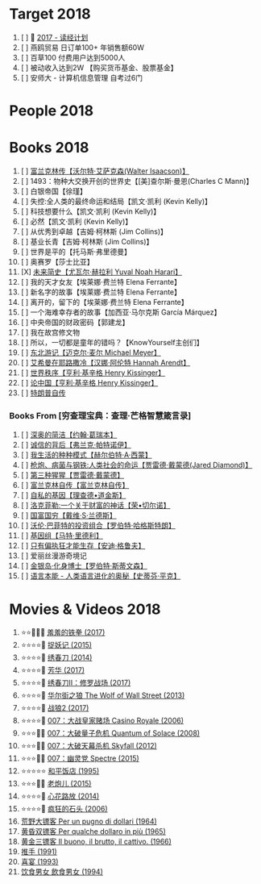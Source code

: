# Target 2018

1. [ ] :notebook: [2017 - 读经计划](./2017/bible.md)
1. [ ] 燕鸥贸易 日订单100+ 年销售额60W
1. [ ] 百草100 付费用户达到5000人
1. [ ] 被动收入达到2W 【购买货币基金、股票基金】
1. [ ] 安师大 - 计算机信息管理 自考过6门

# People 2018

# Books 2018

1. [ ] [富兰克林传【沃尔特·艾萨克森(Walter Isaacson)】](https://book.douban.com/subject/26371154/)
1. [ ] 1493：物种大交换开创的世界史【[美]查尔斯·曼恩(Charles C Mann)】
1. [ ] 白银帝国【徐瑾】
1. [ ] 失控:全人类的最终命运和结局【凯文·凯利 (Kevin Kelly)】
1. [ ] 科技想要什么【凯文·凯利 (Kevin Kelly)】
1. [ ] 必然【凯文·凯利 (Kevin Kelly)】
1. [ ] 从优秀到卓越【吉姆·柯林斯 (Jim Collins)】
1. [ ] 基业长青【吉姆·柯林斯 (Jim Collins)】
1. [ ] 世界是平的【托马斯·弗里德曼】
1. [ ] 奥赛罗【莎士比亚】
1. [X] [未来简史【尤瓦尔·赫拉利 Yuval Noah Harari】](https://book.douban.com/subject/26943161/)
1. [ ] 我的天才女友【埃莱娜·费兰特 Elena Ferrante】
1. [ ] 新名字的故事【埃莱娜·费兰特 Elena Ferrante】
1. [ ] 离开的，留下的【埃莱娜·费兰特 Elena Ferrante】
1. [ ] 一个海难幸存者的故事【加西亚·马尔克斯 García Márquez】
1. [ ] 中央帝国的财政密码【郭建龙】
1. [ ] 我在故宫修文物
1. [ ] 所以，一切都是童年的错吗？【KnowYourself主创们】
1. [ ] [东北游记【迈克尔·麦尔 Michael Meyer】](https://book.douban.com/subject/26828349/)
1. [ ] [艾希曼在耶路撒冷【汉娜·阿伦特 Hannah Arendt】](https://book.douban.com/subject/26834183/)
1. [ ] [世界秩序【亨利·基辛格 Henry Kissinger】](https://book.douban.com/subject/26435040/)
1. [ ] [论中国【亨利·基辛格 Henry Kissinger】](https://book.douban.com/subject/26607419/)
1. [ ] [特朗普自传](https://book.douban.com/subject/26862478/)

### Books From [穷查理宝典：查理·芒格智慧箴言录]

1. [ ] [深奥的简洁【约翰·葛瑞本】](https://book.douban.com/subject/3370214/)
1. [ ] [诚信的背后【弗兰克·帕特诺伊】](https://book.douban.com/subject/3353792/)
1. [ ] [我生活的种种模式【赫尔伯特·A·西蒙】](https://book.douban.com/subject/1065156/)
1. [ ] [枪炮、病菌与钢铁:人类社会的命运【贾雷德·戴蒙德(Jared Diamond)】](https://book.douban.com/subject/1813841/)
1. [ ] [第三种猩猩【贾雷德·戴蒙德】](https://book.douban.com/subject/1016272/)
1. [ ] [富兰克林自传【富兰克林自传】](https://book.douban.com/subject/4007097/)
1. [ ] [自私的基因【理查德•道金斯】](https://book.douban.com/subject/11445548/)
1. [ ] [洛克菲勒:一个关于财富的神话【荣•切尔诺】](https://book.douban.com/subject/1014242/)
1. [ ] [国富国穷【戴维·S·兰德斯】](https://book.douban.com/subject/4193722/)
1. [ ] [沃伦·巴菲特的投资组合【罗伯特·哈格斯特朗】](https://book.douban.com/subject/1045597/)
1. [ ] [基因组【马特·里德利】](https://book.douban.com/subject/26281143/)
1. [ ] [只有偏执狂才能生存【安迪·格鲁夫】](https://book.douban.com/subject/25902032/)
1. [ ] 爱丽丝漫游奇境记
1. [ ] [金银岛·化身博士【罗伯特·斯蒂文森】](https://book.douban.com/subject/1894746/)
1. [ ] [语言本能 - 人类语言进化的奥秘【史蒂芬·平克】](https://book.douban.com/subject/26380736/)

# Movies & Videos 2018

1. :star::star::dizzy::dizzy::dizzy: [羞羞的铁拳 (2017)](https://movie.douban.com/subject/27038183/)
1. :star::star::star::star::dizzy: [捉妖记 (2015)](https://movie.douban.com/subject/25723907/)
1. :star::star::star::star::dizzy: [绣春刀 (2014)](https://movie.douban.com/subject/24745500/)
1. :star::star::star::star::dizzy: [芳华 (2017)](https://movie.douban.com/subject/26862829/)
1. :star::star::star::star::dizzy: [绣春刀II：修罗战场 (2017)](https://movie.douban.com/subject/26270502/)
1. :star::star::star::star::dizzy: [华尔街之狼 The Wolf of Wall Street (2013)](https://movie.douban.com/subject/2997076/)
1. :star::star::star::star::dizzy: [战狼2 (2017)](https://movie.douban.com/subject/26363254/)
1. :star::star::star::star::dizzy: [007：大战皇家赌场 Casino Royale (2006)](https://movie.douban.com/subject/1418190/)
1. :star::star::star::dizzy::dizzy: [007：大破量子危机 Quantum of Solace (2008)](https://movie.douban.com/subject/1946882/)
1. :star::star::star::dizzy::dizzy: [007：大破天幕杀机 Skyfall (2012)](https://movie.douban.com/subject/2363876/)
1. :star::star::star::dizzy::dizzy: [007：幽灵党 Spectre (2015)](https://movie.douban.com/subject/11620560/)
1. :star::star::star::star::star: [和平饭店 (1995)](https://movie.douban.com/subject/1293867/)
1. :star::star::star::dizzy::dizzy: [老炮儿 (2015)](https://movie.douban.com/subject/24751756/)
1. :star::star::star::star::dizzy: [心花路放 (2014)](https://movie.douban.com/subject/25717233/)
1. :star::star::star::star::dizzy: [疯狂的石头 (2006)](https://movie.douban.com/subject/1862151/)
1. [荒野大镖客 Per un pugno di dollari (1964)](https://movie.douban.com/subject/1302522/)
1. [黄昏双镖客 Per qualche dollaro in più (1965)](https://movie.douban.com/subject/1295586/)
1. [黄金三镖客 Il buono, il brutto, il cattivo. (1966)](https://movie.douban.com/subject/1401118/)
1. [推手 (1991)](https://movie.douban.com/subject/1306939/)
1. [喜宴 (1993)](https://movie.douban.com/subject/1303037/)
1. [饮食男女 飲食男女 (1994)](https://movie.douban.com/subject/1291818/)
